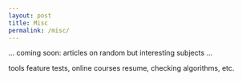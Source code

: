 ```yaml
---
layout: post
title: Misc
permalink: /misc/
---
```


<span class="highlight text-center">... coming soon: articles on random but interesting subjects ...</span>
<p class="text-center">tools feature tests, online courses resume, checking algorithms, etc.</p>